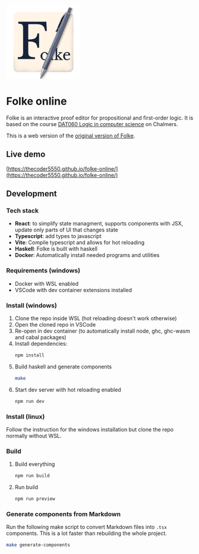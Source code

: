 <img src="logo.png" alt="Folke logo" width="200" />

# Folke online
Folke is an interactive proof editor for propositional and first-order logic. It is based on the course [DAT060 Logic in computer science](https://www.chalmers.se/en/education/your-studies/find-course-and-programme-syllabi/course-syllabus/DAT060/) on Chalmers.

This is a web version of the [original version of Folke](https://github.com/lambducas/folke).

## Live demo
[https://thecoder5550.github.io/folke-online/](https://thecoder5550.github.io/folke-online/)

## Development
### Tech stack
* **React**: to simplify state managment, supports components with JSX, update only parts of UI that changes state
* **Typescript**: add types to javascript
* **Vite**: Compile typescript and allows for hot reloading
* **Haskell**: Folke is built with haskell
* **Docker**: Automatically install needed programs and utilities

### Requirements (windows)
* Docker with WSL enabled
* VSCode with dev container extensions installed

### Install (windows)
1. Clone the repo inside WSL (hot reloading doesn't work otherwise)
1. Open the cloned repo in VSCode
1. Re-open in dev container (to automatically install node, ghc, ghc-wasm and cabal packages)
1. Install dependencies:
    ```bash
    npm install
    ```
1. Build haskell and generate components
    ```bash
    make
    ```
1. Start dev server with hot reloading enabled
    ```bash
    npm run dev
    ```

### Install (linux)
Follow the instruction for the windows installation but clone the repo normally without WSL.

### Build
1. Build everything
    ```bash
    npm run build
    ```
1. Run build
    ```bash
    npm run preview
    ```

### Generate components from Markdown
Run the following make script to convert Markdown files into `.tsx` components. This is a lot faster than rebuilding the whole project.
```bash
make generate-components
```